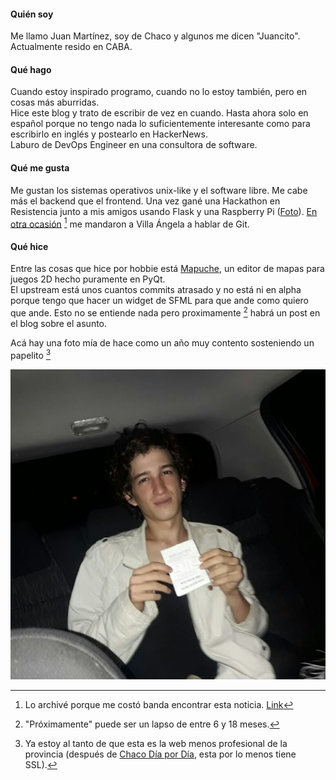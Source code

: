 #### Quién soy
Me llamo Juan Martínez, soy de Chaco y algunos me dicen "Juancito". Actualmente resido en CABA.

#### Qué hago
Cuando estoy inspirado programo, cuando no lo estoy también, pero en cosas más aburridas.  
Hice este blog y trato de escribir de vez en cuando. Hasta ahora solo en español porque no tengo nada lo suficientemente interesante como para escribirlo en inglés y postearlo en HackerNews.  
Laburo de DevOps Engineer en una consultora de software.

#### Qué me gusta
Me gustan los sistemas operativos unix-like y el software libre. Me cabe más el backend que el frontend. Una vez gané una Hackathon en Resistencia junto a mis amigos usando Flask y una Raspberry Pi ([Foto](/static/hackathon-2018.jpeg)). [En otra ocasión](http://www.frre.utn.edu.ar/www/noticias/view/item/2_encuentro_de_programadores_villa_angela__eprova_2) [^archivo] me mandaron a Villa Ángela a hablar de Git.

#### Qué hice
Entre las cosas que hice por hobbie está [Mapuche](http://www.github.com/mratmartinez/Mapuche), un editor de mapas para juegos 2D hecho puramente en PyQt.  
El upstream está unos cuantos commits atrasado y no está ni en alpha porque tengo que hacer un widget de SFML para que ande como quiero que ande. Esto no se entiende nada pero proximamente [^1] habrá un post en el blog sobre el asunto. 

Acá hay una foto mía de hace como un año muy contento sosteniendo un papelito [^2]

![](/static/foto-con-un-papel.jpg)

[^archivo]: Lo archivé porque me costó banda encontrar esta noticia. [Link](https://web.archive.org/web/20191003232916/http://www.frre.utn.edu.ar/www/noticias/view/item/2_encuentro_de_programadores_villa_angela__eprova_2)
[^1]: "Próximamente" puede ser un lapso de entre 6 y 18 meses.
[^2]: Ya estoy al tanto de que esta es la web menos profesional de la provincia (después de [Chaco Día por Día](http://chacodiapordia.com), esta por lo menos tiene SSL).
